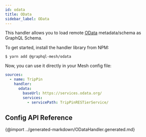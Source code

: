 ```yaml
---
id: odata
title: OData
sidebar_label: OData
---
```


This handler allows you to load remote [OData](https://www.odata.org/) metadata/schema as GraphQL Schema.

To get started, install the handler library from NPM:

```
$ yarn add @graphql-mesh/odata
```

Now, you can use it directly in your Mesh config file:

```yml
sources:
  - name: TripPin
    handler:
      odata:
        baseUrl: https://services.odata.org/
        services:
          - servicePath: TripPinRESTierService/
```

## Config API Reference

{@import ../generated-markdown/ODataHandler.generated.md}
